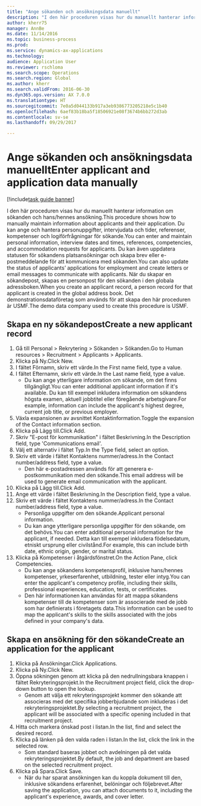 ```yaml
--- 
title: "Ange sökanden och ansökningsdata manuellt"
description: "I den här proceduren visas hur du manuellt hanterar information om sökanden och hans/hennes ansökning."
author: kherr75
manager: AnnBe
ms.date: 11/14/2016
ms.topic: business-process
ms.prod: 
ms.service: dynamics-ax-applications
ms.technology: 
audience: Application User
ms.reviewer: rschloma
ms.search.scope: Operations
ms.search.region: Global
ms.author: kherr
ms.search.validFrom: 2016-06-30
ms.dyn365.ops.version: AX 7.0.0
ms.translationtype: HT
ms.sourcegitcommit: 7e0a5d044133b917a3eb9386773205218e5c1b40
ms.openlocfilehash: 6aef83b18ba5f18506921e08f3674b6bb272d3ab
ms.contentlocale: sv-se
ms.lasthandoff: 09/29/2017

---
```

# <a name="enter-applicant-and-application-data-manually"></a><span data-ttu-id="e9dc7-103">Ange sökanden och ansökningsdata manuellt</span><span class="sxs-lookup"><span data-stu-id="e9dc7-103">Enter applicant and application data manually</span></span>

[!include[task guide banner](../../includes/task-guide-banner.md)]

<span data-ttu-id="e9dc7-104">I den här proceduren visas hur du manuellt hanterar information om sökanden och hans/hennes ansökning.</span><span class="sxs-lookup"><span data-stu-id="e9dc7-104">This procedure shows how to manually maintain information about applicants and their application.</span></span>   <span data-ttu-id="e9dc7-105">Du kan ange och hantera personuppgifter, intervjudata och tider, referenser, kompetenser och logiförfrågningar för sökande.</span><span class="sxs-lookup"><span data-stu-id="e9dc7-105">You can enter and maintain personal information, interview dates and times, references, competencies, and accommodation requests for applicants.</span></span> <span data-ttu-id="e9dc7-106">Du kan även uppdatera statusen för sökandens platsansökningar och skapa brev eller e-postmeddelande för att kommunicera med sökanden.</span><span class="sxs-lookup"><span data-stu-id="e9dc7-106">You can also update the status of applicants’ applications for employment and create letters or email messages to communicate with applicants.</span></span> <span data-ttu-id="e9dc7-107">När du skapar en sökandepost, skapas en personpost för den sökanden i den globala adressboken.</span><span class="sxs-lookup"><span data-stu-id="e9dc7-107">When you create an applicant record, a person record for that applicant is created in the global address book.</span></span>       <span data-ttu-id="e9dc7-108">Det demonstrationsdataföretag som används för att skapa den här proceduren är USMF.</span><span class="sxs-lookup"><span data-stu-id="e9dc7-108">The demo data company used to create this procedure is USMF.</span></span>


## <a name="create-a-new-applicant-record"></a><span data-ttu-id="e9dc7-109">Skapa en ny sökandepost</span><span class="sxs-lookup"><span data-stu-id="e9dc7-109">Create a new applicant record</span></span>
1. <span data-ttu-id="e9dc7-110">Gå till Personal > Rekrytering > Sökanden > Sökanden.</span><span class="sxs-lookup"><span data-stu-id="e9dc7-110">Go to Human resources > Recruitment > Applicants > Applicants.</span></span>
2. <span data-ttu-id="e9dc7-111">Klicka på Ny.</span><span class="sxs-lookup"><span data-stu-id="e9dc7-111">Click New.</span></span>
3. <span data-ttu-id="e9dc7-112">I fältet Förnamn, skriv ett värde.</span><span class="sxs-lookup"><span data-stu-id="e9dc7-112">In the First name field, type a value.</span></span>
4. <span data-ttu-id="e9dc7-113">I fältet Efternamn, skriv ett värde.</span><span class="sxs-lookup"><span data-stu-id="e9dc7-113">In the Last name field, type a value.</span></span>
    * <span data-ttu-id="e9dc7-114">Du kan ange ytterligare information om sökande, om det finns tillgängligt.</span><span class="sxs-lookup"><span data-stu-id="e9dc7-114">You can enter additional applicant information if it's available.</span></span> <span data-ttu-id="e9dc7-115">Du kan till exempel inkludera information om sökandens högsta examen, aktuell jobbtitel eller föregående arbetsgivare.</span><span class="sxs-lookup"><span data-stu-id="e9dc7-115">For example, information can include the applicant's highest degree, current job title, or previous employer.</span></span>  
5. <span data-ttu-id="e9dc7-116">Växla expansionen av avsnittet Kontaktinformation.</span><span class="sxs-lookup"><span data-stu-id="e9dc7-116">Toggle the expansion of the Contact information section.</span></span>
6. <span data-ttu-id="e9dc7-117">Klicka på Lägg till.</span><span class="sxs-lookup"><span data-stu-id="e9dc7-117">Click Add.</span></span>
7. <span data-ttu-id="e9dc7-118">Skriv "E-post för kommunikation" i fältet Beskrivning.</span><span class="sxs-lookup"><span data-stu-id="e9dc7-118">In the Description field, type 'Communications email'.</span></span>
8. <span data-ttu-id="e9dc7-119">Välj ett alternativ i fältet Typ.</span><span class="sxs-lookup"><span data-stu-id="e9dc7-119">In the Type field, select an option.</span></span>
9. <span data-ttu-id="e9dc7-120">Skriv ett värde i fältet Kontaktens nummer/adress.</span><span class="sxs-lookup"><span data-stu-id="e9dc7-120">In the Contact number/address field, type a value.</span></span>
    * <span data-ttu-id="e9dc7-121">Den här e-postadressen används för att generera e-postkommunikation med den sökande.</span><span class="sxs-lookup"><span data-stu-id="e9dc7-121">This email address will be used to generate email communication with the applicant.</span></span>  
10. <span data-ttu-id="e9dc7-122">Klicka på Lägg till.</span><span class="sxs-lookup"><span data-stu-id="e9dc7-122">Click Add.</span></span>
11. <span data-ttu-id="e9dc7-123">Ange ett värde i fältet Beskrivning.</span><span class="sxs-lookup"><span data-stu-id="e9dc7-123">In the Description field, type a value.</span></span>
12. <span data-ttu-id="e9dc7-124">Skriv ett värde i fältet Kontaktens nummer/adress.</span><span class="sxs-lookup"><span data-stu-id="e9dc7-124">In the Contact number/address field, type a value.</span></span>
    * <span data-ttu-id="e9dc7-125">Personliga uppgifter om den sökande.</span><span class="sxs-lookup"><span data-stu-id="e9dc7-125">Applicant personal information.</span></span>  
    * <span data-ttu-id="e9dc7-126">Du kan ange ytterligare personliga uppgifter för den sökande, om det behövs.</span><span class="sxs-lookup"><span data-stu-id="e9dc7-126">You can enter additional personal information for the applicant, if needed.</span></span> <span data-ttu-id="e9dc7-127">Detta kan till exempel inkludera födelsedatum, etniskt ursprung eller civilstånd.</span><span class="sxs-lookup"><span data-stu-id="e9dc7-127">For example, this can include birth date, ethnic origin, gender, or marital status.</span></span>  
13. <span data-ttu-id="e9dc7-128">Klicka på Kompetenser i åtgärdsfönstret.</span><span class="sxs-lookup"><span data-stu-id="e9dc7-128">On the Action Pane, click Competencies.</span></span>
    * <span data-ttu-id="e9dc7-129">Du kan ange sökandens kompetensprofil, inklusive hans/hennes kompetenser, yrkeserfarenhet, utbildning, tester eller intyg.</span><span class="sxs-lookup"><span data-stu-id="e9dc7-129">You can enter the applicant's competency profile, including their skills, professional experiences, education, tests, or certificates.</span></span>  
    * <span data-ttu-id="e9dc7-130">Den här informationen kan användas för att mappa sökandens kompetenser till de kompetenser som är associerade med de jobb som har definierats i företagets data.</span><span class="sxs-lookup"><span data-stu-id="e9dc7-130">This information can be used to map the applicant's skills to the skills associated with the jobs defined in your company's data.</span></span>   

## <a name="create-an-application-for-the-applicant"></a><span data-ttu-id="e9dc7-131">Skapa en ansökning för den sökande</span><span class="sxs-lookup"><span data-stu-id="e9dc7-131">Create an application for the applicant</span></span>
1. <span data-ttu-id="e9dc7-132">Klicka på Ansökningar.</span><span class="sxs-lookup"><span data-stu-id="e9dc7-132">Click Applications.</span></span>
2. <span data-ttu-id="e9dc7-133">Klicka på Ny.</span><span class="sxs-lookup"><span data-stu-id="e9dc7-133">Click New.</span></span>
3. <span data-ttu-id="e9dc7-134">Öppna sökningen genom att klicka på den nedrullningsbara knappen i fältet Rekryteringsprojekt.</span><span class="sxs-lookup"><span data-stu-id="e9dc7-134">In the Recruitment project field, click the drop-down button to open the lookup.</span></span>
    * <span data-ttu-id="e9dc7-135">Genom att välja ett rekryteringsprojekt kommer den sökande att associeras med det specifika jobberbjudande som inkluderas i det rekryteringsprojektet.</span><span class="sxs-lookup"><span data-stu-id="e9dc7-135">By selecting a recruitment project, the applicant will be associated with a specific opening included in that recruitment project.</span></span>  
4. <span data-ttu-id="e9dc7-136">Hitta och markera önskad post i listan.</span><span class="sxs-lookup"><span data-stu-id="e9dc7-136">In the list, find and select the desired record.</span></span>
5. <span data-ttu-id="e9dc7-137">Klicka på länken på den valda raden i listan.</span><span class="sxs-lookup"><span data-stu-id="e9dc7-137">In the list, click the link in the selected row.</span></span>
    * <span data-ttu-id="e9dc7-138">Som standard baseras jobbet och avdelningen på det valda rekryteringsprojektet.</span><span class="sxs-lookup"><span data-stu-id="e9dc7-138">By default, the job and department are based on the selected recruitment project.</span></span>  
6. <span data-ttu-id="e9dc7-139">Klicka på Spara.</span><span class="sxs-lookup"><span data-stu-id="e9dc7-139">Click Save.</span></span>
    * <span data-ttu-id="e9dc7-140">När du har sparat ansökningen kan du koppla dokument till den, inklusive sökandens erfarenhet, belöningar och följebrevet.</span><span class="sxs-lookup"><span data-stu-id="e9dc7-140">After saving the application, you can attach documents to it, including the applicant's experience, awards, and cover letter.</span></span>  


